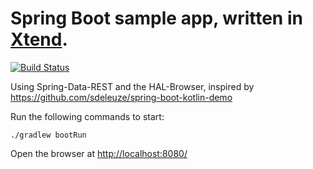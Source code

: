 # Spring Boot sample app, written in [Xtend](http://www.xtend-lang.org/).

[![Build Status](https://travis-ci.org/otrosien/spring-boot-xtend-demo.svg)](https://travis-ci.org/otrosien/spring-boot-xtend-demo)

Using Spring-Data-REST and the HAL-Browser, inspired by https://github.com/sdeleuze/spring-boot-kotlin-demo

Run the following commands to start:

```./gradlew bootRun```

Open the browser at [http://localhost:8080/](http://localhost:8080/)
